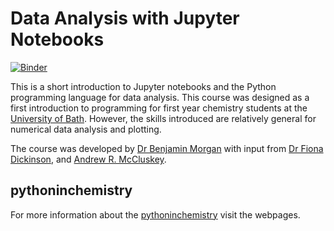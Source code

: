 # Data Analysis with Jupyter Notebooks

[![Binder](https://mybinder.org/badge_logo.svg)](https://mybinder.org/v2/gh/pythoninchemistry/chem_data_analysis_jupyter/master)

This is a short introduction to Jupyter notebooks and the Python programming language for data analysis.
This course was designed as a first introduction to programming for first year chemistry students at the [University of Bath](http://www.bath.ac.uk/departments/department-of-chemistry/).
However, the skills introduced are relatively general for numerical data analysis and plotting.

The course was developed by [Dr Benjamin Morgan](https://orcid.org/0000-0002-3056-8233) with input from [Dr Fiona Dickinson](https://researchportal.bath.ac.uk/en/persons/fiona-dickinson/), and [Andrew R. McCluskey](https://orcid.org/0000-0003-3381-5911).

## pythoninchemistry

For more information about the [pythoninchemistry](http://pythoninchemistry.org) visit the webpages.
